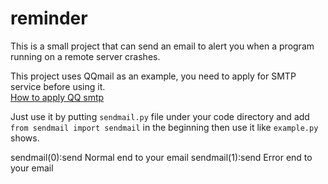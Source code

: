 # reminder
This is a small project that can send an email to alert you when a program running on a remote server crashes.  



This project uses QQmail as an example, you need to apply for SMTP service before using it.  
[How to apply QQ smtp](https://blog.csdn.net/weixin_31176789/article/details/119268339)



Just use it by putting `sendmail.py` file under your code directory and add `from sendmail import sendmail` in the beginning then use it like `example.py` shows.  

sendmail(0):send Normal end to your email
sendmail(1):send Error end to your email
